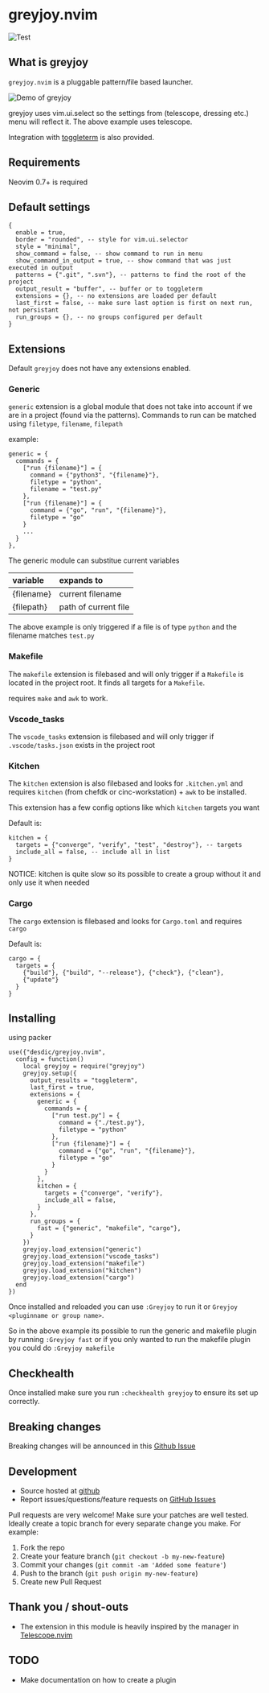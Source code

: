# greyjoy.nvim

![Test](https://github.com/desdic/greyjoy.nvim/actions/workflows/ci.yml/badge.svg)

## What is greyjoy

`greyjoy.nvim` is a pluggable pattern/file based launcher.

![Demo of greyjoy](doc/greyjoy.gif?raw=true "Demo of greyjoy")

greyjoy uses vim.ui.select so the settings from (telescope, dressing etc.) menu will reflect it. The above example uses telescope.

Integration with [toggleterm](https://github.com/akinsho/toggleterm.nvim) is also provided.

## Requirements

Neovim 0.7+ is required

## Default settings

```
{
  enable = true,
  border = "rounded", -- style for vim.ui.selector
  style = "minimal",
  show_command = false, -- show command to run in menu
  show_command_in_output = true, -- show command that was just executed in output
  patterns = {".git", ".svn"}, -- patterns to find the root of the project
  output_result = "buffer", -- buffer or to toggleterm
  extensions = {}, -- no extensions are loaded per default
  last_first = false, -- make sure last option is first on next run, not persistant
  run_groups = {}, -- no groups configured per default
}
```

## Extensions

Default `greyjoy` does not have any extensions enabled.

### Generic

`generic` extension is a global module that does not take into account if we are in a project (found via the patterns). Commands to run can be matched using `filetype`, `filename`, `filepath`

example:
```
generic = {
  commands = {
    ["run {filename}"] = {
      command = {"python3", "{filename}"},
      filetype = "python",
      filename = "test.py"
    },
    ["run {filename}"] = {
      command = {"go", "run", "{filename}"},
      filetype = "go"
    }
    ...
  }
},
```

The generic module can substitue current variables

| variable | expands to |
| :--- | :--- |
| {filename} | current filename |
| {filepath} | path of current file |


The above example is only triggered if a file is of type `python` and the filename matches `test.py`

### Makefile

The `makefile` extension is filebased and will only trigger if a `Makefile` is located in the project root. It finds all targets for a `Makefile`.

requires `make` and `awk` to work.

### Vscode_tasks

The `vscode_tasks` extension is filebased and will only trigger if `.vscode/tasks.json` exists in the project root

### Kitchen

The `kitchen` extension is also filebased and looks for `.kitchen.yml` and requires `kitchen` (from chefdk or cinc-workstation) + `awk` to be installed.

This extension has a few config options like which `kitchen` targets you want

Default is:

```
kitchen = {
  targets = {"converge", "verify", "test", "destroy"}, -- targets
  include_all = false, -- include all in list
}
```

NOTICE: kitchen is quite slow so its possible to create a group without it and only use it when needed

### Cargo

The `cargo` extension is filebased and looks for `Cargo.toml` and requires `cargo`

Default is:

```
cargo = {
  targets = {
    {"build"}, {"build", "--release"}, {"check"}, {"clean"},
    {"update"}
  }
}

```


## Installing

using packer

```
use({"desdic/greyjoy.nvim",
  config = function()
    local greyjoy = require("greyjoy")
    greyjoy.setup({
      output_results = "toggleterm",
      last_first = true,
      extensions = {
        generic = {
          commands = {
            ["run test.py"] = {
              command = {"./test.py"},
              filetype = "python"
            },
            ["run {filename}"] = {
              command = {"go", "run", "{filename}"},
              filetype = "go"
            }
          }
        },
        kitchen = {
          targets = {"converge", "verify"},
          include_all = false,
        }
      },
      run_groups = {
        fast = {"generic", "makefile", "cargo"},
      }
    })
    greyjoy.load_extension("generic")
    greyjoy.load_extension("vscode_tasks")
    greyjoy.load_extension("makefile")
    greyjoy.load_extension("kitchen")
    greyjoy.load_extension("cargo")
  end
})
```

Once installed and reloaded you can use `:Greyjoy` to run it or `Greyjoy <pluginname or group name>`.

So in the above example its possible to run the generic and makefile plugin by running `:Greyjoy fast` or if you only wanted to run the makefile plugin you could do `:Greyjoy makefile`

## Checkhealth

Once installed make sure you run `:checkhealth greyjoy` to ensure its set up correctly.

## Breaking changes

Breaking changes will be announced in this [Github Issue](https://github.com/desdic/greyjoy.nvim/issues/1)

## Development

* Source hosted at [github](https://github.com/desdic/greyjoy.nvim)
* Report issues/questions/feature requests on [GitHub Issues](https://github.com/desdic/greyjoy.nvim/issues/)

Pull requests are very welcome! Make sure your patches are well tested.
Ideally create a topic branch for every separate change you make. For
example:

1. Fork the repo
2. Create your feature branch (`git checkout -b my-new-feature`)
3. Commit your changes (`git commit -am 'Added some feature'`)
4. Push to the branch (`git push origin my-new-feature`)
5. Create new Pull Request

## Thank you / shout-outs

* The extension in this module is heavily inspired by the manager in [Telescope.nvim](https://github.com/nvim-telescope/telescope.nvim)

## TODO

* Make documentation on how to create a plugin
